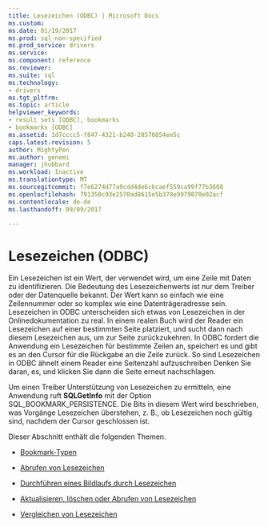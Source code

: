 ```yaml
---
title: Lesezeichen (ODBC) | Microsoft Docs
ms.custom: 
ms.date: 01/19/2017
ms.prod: sql-non-specified
ms.prod_service: drivers
ms.service: 
ms.component: reference
ms.reviewer: 
ms.suite: sql
ms.technology:
- drivers
ms.tgt_pltfrm: 
ms.topic: article
helpviewer_keywords:
- result sets [ODBC], bookmarks
- bookmarks [ODBC]
ms.assetid: 1d7cccc5-f847-4321-b240-28570854ee5c
caps.latest.revision: 5
author: MightyPen
ms.author: genemi
manager: jhubbard
ms.workload: Inactive
ms.translationtype: MT
ms.sourcegitcommit: f7e6274d77a9cdd4de6cbcaef559ca99f77b3608
ms.openlocfilehash: 791350c93e2570ad8615e5b378e9979870e02acf
ms.contentlocale: de-de
ms.lasthandoff: 09/09/2017

---
```

# <a name="bookmarks-odbc"></a>Lesezeichen (ODBC)
Ein Lesezeichen ist ein Wert, der verwendet wird, um eine Zeile mit Daten zu identifizieren. Die Bedeutung des Lesezeichenwerts ist nur dem Treiber oder der Datenquelle bekannt. Der Wert kann so einfach wie eine Zeilennummer oder so komplex wie eine Datenträgeradresse sein. Lesezeichen in ODBC unterscheiden sich etwas von Lesezeichen in der Onlinedokumentation zu real. In einem realen Buch wird der Reader ein Lesezeichen auf einer bestimmten Seite platziert, und sucht dann nach diesem Lesezeichen aus, um zur Seite zurückzukehren. In ODBC fordert die Anwendung ein Lesezeichen für bestimmte Zeilen an, speichert es und gibt es an den Cursor für die Rückgabe an die Zeile zurück. So sind Lesezeichen in ODBC ähnelt einem Reader eine Seitenzahl aufzuschreiben Denken Sie daran, es, und klicken Sie dann die Seite erneut nachschlagen.  
  
 Um einen Treiber Unterstützung von Lesezeichen zu ermitteln, eine Anwendung ruft **SQLGetInfo** mit der Option SQL_BOOKMARK_PERSISTENCE. Die Bits in diesem Wert wird beschrieben, was Vorgänge Lesezeichen überstehen, z. B., ob Lesezeichen noch gültig sind, nachdem der Cursor geschlossen ist.  
  
 Dieser Abschnitt enthält die folgenden Themen.  
  
-   [Bookmark-Typen](../../../odbc/reference/develop-app/bookmark-types.md)  
  
-   [Abrufen von Lesezeichen](../../../odbc/reference/develop-app/retrieving-bookmarks.md)  
  
-   [Durchführen eines Bildlaufs durch Lesezeichen](../../../odbc/reference/develop-app/scrolling-by-bookmark.md)  
  
-   [Aktualisieren, löschen oder Abrufen von Lesezeichen](../../../odbc/reference/develop-app/updating-deleting-or-fetching-by-bookmark.md)  
  
-   [Vergleichen von Lesezeichen](../../../odbc/reference/develop-app/comparing-bookmarks.md)

